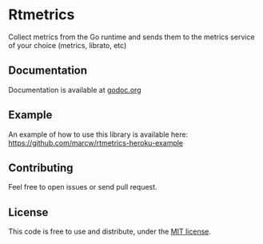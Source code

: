# Rtmetrics

Collect metrics from the Go runtime and sends them to the metrics service of your choice (metrics, librato, etc)

## Documentation

Documentation is available at [godoc.org](http://godoc.org/github.com/marcw/metrics)

## Example

An example of how to use this library is available here: https://github.com/marcw/rtmetrics-heroku-example

## Contributing

Feel free to open issues or send pull request.

## License

This code is free to use and distribute, under the [MIT
license](https://github.com/marcw/metrics/blob/master/LICENSE).
